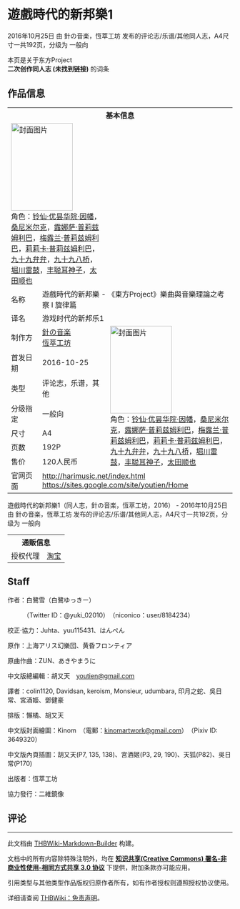 # 遊戲時代的新邦樂1

<!-- source html: G:\repos\THBWiki-Markdown-Builder\THBWikiMarkdown\Temp\main\3\33\ns0%3A%E9%81%8A%E6%88%B2%E6%99%82%E4%BB%A3%E7%9A%84%E6%96%B0%E9%82%A6%E6%A8%821.html -->

2016年10月25日 由 針の音楽，恆萃工坊  发布的评论志/乐谱/其他同人志，A4尺寸一共192页，分级为 一般向

本页是关于东方Project  
 **二次创作同人志 (未找到链接)** 的词条
## 作品信息

<table><tbody><tr><th colspan="3">基本信息</th></tr><tr><td class="cover-artwork-mobile" colspan="2"><a href="./文件-遊戲時代的新邦樂1封面.jpg.md" class="image" title="封面图片"><img alt="封面图片" src="https://upload.thwiki.cc/thumb/e/e5/%E9%81%8A%E6%88%B2%E6%99%82%E4%BB%A3%E7%9A%84%E6%96%B0%E9%82%A6%E6%A8%821%E5%B0%81%E9%9D%A2.jpg/138px-%E9%81%8A%E6%88%B2%E6%99%82%E4%BB%A3%E7%9A%84%E6%96%B0%E9%82%A6%E6%A8%821%E5%B0%81%E9%9D%A2.jpg" decoding="async" loading="lazy" width="138" height="196" srcset="https://upload.thwiki.cc/thumb/e/e5/%E9%81%8A%E6%88%B2%E6%99%82%E4%BB%A3%E7%9A%84%E6%96%B0%E9%82%A6%E6%A8%821%E5%B0%81%E9%9D%A2.jpg/208px-%E9%81%8A%E6%88%B2%E6%99%82%E4%BB%A3%E7%9A%84%E6%96%B0%E9%82%A6%E6%A8%821%E5%B0%81%E9%9D%A2.jpg 1.5x, https://upload.thwiki.cc/thumb/e/e5/%E9%81%8A%E6%88%B2%E6%99%82%E4%BB%A3%E7%9A%84%E6%96%B0%E9%82%A6%E6%A8%821%E5%B0%81%E9%9D%A2.jpg/277px-%E9%81%8A%E6%88%B2%E6%99%82%E4%BB%A3%E7%9A%84%E6%96%B0%E9%82%A6%E6%A8%821%E5%B0%81%E9%9D%A2.jpg 2x" data-file-width="700" data-file-height="990"></a><div class="cover-char">角色：<a href="./铃仙·优昙华院·因幡.md" title="铃仙·优昙华院·因幡">铃仙·优昙华院·因幡</a>，<a href="./桑尼米尔克.md" title="桑尼米尔克">桑尼米尔克</a>，<a href="./露娜萨·普莉兹姆利巴.md" title="露娜萨·普莉兹姆利巴">露娜萨·普莉兹姆利巴</a>，<a href="./梅露兰·普莉兹姆利巴.md" title="梅露兰·普莉兹姆利巴">梅露兰·普莉兹姆利巴</a>，<a href="./莉莉卡·普莉兹姆利巴.md" title="莉莉卡·普莉兹姆利巴">莉莉卡·普莉兹姆利巴</a>，<a href="./九十九弁弁.md" title="九十九弁弁">九十九弁弁</a>，<a href="./九十九八桥.md" title="九十九八桥">九十九八桥</a>，<a href="./堀川雷鼓.md" title="堀川雷鼓">堀川雷鼓</a>，<a href="./丰聪耳神子.md" title="丰聪耳神子">丰聪耳神子</a>，<a href="./ZUN.md" title="ZUN">太田顺也</a></div></td>
</tr><tr><td class="label">名称</td><td colspan="2"> 遊戲時代的新邦樂 - 《東方Project》樂曲與音樂理論之考察 I 旋律篇 </td></tr><tr><td class="label">译名</td><td colspan="2"> 游戏时代的新邦乐1 </td></tr><tr><td class="label">制作方</td><td><a href="./針の音楽.md" title="針の音楽">針の音楽</a><br><a href="./恆萃工坊.md" title="恆萃工坊">恆萃工坊</a></td><td class="cover-artwork" rowspan="7" style="min-width:196px;"><a href="./文件-遊戲時代的新邦樂1封面.jpg.md" class="image" title="封面图片"><img alt="封面图片" src="https://upload.thwiki.cc/thumb/e/e5/%E9%81%8A%E6%88%B2%E6%99%82%E4%BB%A3%E7%9A%84%E6%96%B0%E9%82%A6%E6%A8%821%E5%B0%81%E9%9D%A2.jpg/138px-%E9%81%8A%E6%88%B2%E6%99%82%E4%BB%A3%E7%9A%84%E6%96%B0%E9%82%A6%E6%A8%821%E5%B0%81%E9%9D%A2.jpg" decoding="async" loading="lazy" width="138" height="196" srcset="https://upload.thwiki.cc/thumb/e/e5/%E9%81%8A%E6%88%B2%E6%99%82%E4%BB%A3%E7%9A%84%E6%96%B0%E9%82%A6%E6%A8%821%E5%B0%81%E9%9D%A2.jpg/208px-%E9%81%8A%E6%88%B2%E6%99%82%E4%BB%A3%E7%9A%84%E6%96%B0%E9%82%A6%E6%A8%821%E5%B0%81%E9%9D%A2.jpg 1.5x, https://upload.thwiki.cc/thumb/e/e5/%E9%81%8A%E6%88%B2%E6%99%82%E4%BB%A3%E7%9A%84%E6%96%B0%E9%82%A6%E6%A8%821%E5%B0%81%E9%9D%A2.jpg/277px-%E9%81%8A%E6%88%B2%E6%99%82%E4%BB%A3%E7%9A%84%E6%96%B0%E9%82%A6%E6%A8%821%E5%B0%81%E9%9D%A2.jpg 2x" data-file-width="700" data-file-height="990"></a><div class="cover-char">角色：<a href="./铃仙·优昙华院·因幡.md" title="铃仙·优昙华院·因幡">铃仙·优昙华院·因幡</a>，<a href="./桑尼米尔克.md" title="桑尼米尔克">桑尼米尔克</a>，<a href="./露娜萨·普莉兹姆利巴.md" title="露娜萨·普莉兹姆利巴">露娜萨·普莉兹姆利巴</a>，<a href="./梅露兰·普莉兹姆利巴.md" title="梅露兰·普莉兹姆利巴">梅露兰·普莉兹姆利巴</a>，<a href="./莉莉卡·普莉兹姆利巴.md" title="莉莉卡·普莉兹姆利巴">莉莉卡·普莉兹姆利巴</a>，<a href="./九十九弁弁.md" title="九十九弁弁">九十九弁弁</a>，<a href="./九十九八桥.md" title="九十九八桥">九十九八桥</a>，<a href="./堀川雷鼓.md" title="堀川雷鼓">堀川雷鼓</a>，<a href="./丰聪耳神子.md" title="丰聪耳神子">丰聪耳神子</a>，<a href="./ZUN.md" title="ZUN">太田顺也</a></div></td>
</tr><tr><td class="label">首发日期</td><td>2016-10-25</td></tr><tr><td class="label">类型</td><td>评论志，乐谱，其他</td></tr><tr><td class="label">分级指定</td><td>一般向</td></tr><tr><td class="label">尺寸</td><td>A4</td></tr><tr><td class="label">页数</td><td>192P</td></tr><tr><td class="label">售价</td><td>120人民币</td></tr>
<tr><td class="label">官网页面</td><td colspan="2"><a rel="nofollow" class="external free" href="http://harimusic.net/index.html">http://harimusic.net/index.html</a><br><a rel="nofollow" class="external free" href="https://sites.google.com/site/youtien/Home">https://sites.google.com/site/youtien/Home</a></td></tr></tbody></table>

遊戲時代的新邦樂1（同人志，針の音楽，恆萃工坊，2016） - 2016年10月25日 由 針の音楽，恆萃工坊  发布的评论志/乐谱/其他同人志，A4尺寸一共192页，分级为 一般向
  
  

  


<table><tbody><tr><th colspan="3">通贩信息</th></tr><tr><td class="label">授权代理</td><td colspan="2"><a rel="nofollow" class="external text" href="https://item.taobao.com/item.htm?&amp;id=630977646185">淘宝</a></td></tr></tbody></table>


## Staff

  
作者：白鷺雪（白鷺ゆっきー）  

　　　（Twitter ID：@yuki_02010）　（niconico：user/8184234）  

校正·協力：Juhta、yuu115431、はんぺん  

原作：上海アリス幻樂団、黄昏フロンティア  

原曲作曲：ZUN、あきやまうに  

  

中文版總編輯：胡又天　youtien@gmail.com  

譯者：colin1120, Davidsan, keroism, Monsieur, udumbara, 印月之蛇、吳日常、宮酒姬、鄧健豪  

排版：懶橘、胡又天  

  

中文版封面繪圖：Kinom　（電郵：kinomartwork@gmail.com）　（Pixiv ID: 3649320）  

中文版內頁插圖：胡又天(P7, 135, 138)、宮酒姬(P3, 29, 190)、天狐(P82)、吳日常(P170)  

  

出版者：恆萃工坊  

協力發行：二維鏡像
  


## 评论




---

此文档由 [THBWiki-Markdown-Builder](https://github.com/Delsin-Yu/THBWiki-Markdown-Builder) 构建。

文档中的所有内容除特殊注明外，均在 [**知识共享(Creative Commons) 署名-非商业性使用-相同方式共享 3.0 协议**](https://creativecommons.org/licenses/by-sa/3.0/deed.zh-hans) 下提供，附加条款亦可能应用。

引用类型与其他类型作品版权归原作者所有，如有作者授权则遵照授权协议使用。

详细请查阅 [THBWiki：免责声明](https://thbwiki.cc/THBWiki:%E5%85%8D%E8%B4%A3%E5%A3%B0%E6%98%8E)。

